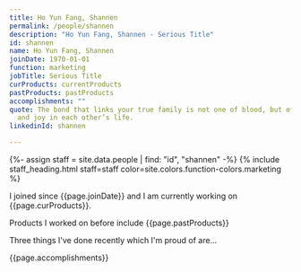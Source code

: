 ```yaml
---
title: Ho Yun Fang, Shannen
permalink: /people/shannen
description: "Ho Yun Fang, Shannen - Serious Title"
id: shannen
name: Ho Yun Fang, Shannen
joinDate: 1970-01-01
function: marketing
jobTitle: Serious Title
curProducts: currentProducts
pastProducts: pastProducts
accomplishments: ""
quote: The bond that links your true family is not one of blood, but of respect
  and joy in each other’s life.
linkedinId: shannen

---
```


{%- assign staff = site.data.people | find: "id", "shannen" -%}
{% include staff_heading.html staff=staff color=site.colors.function-colors.marketing %}

<p>I joined since {{page.joinDate}} and I am currently working on {{page.curProducts}}.</p>

<p>Products I worked on before include {{page.pastProducts}}</p>

<p>Three things I've done recently which I'm proud of are...</p>
{{page.accomplishments}}
